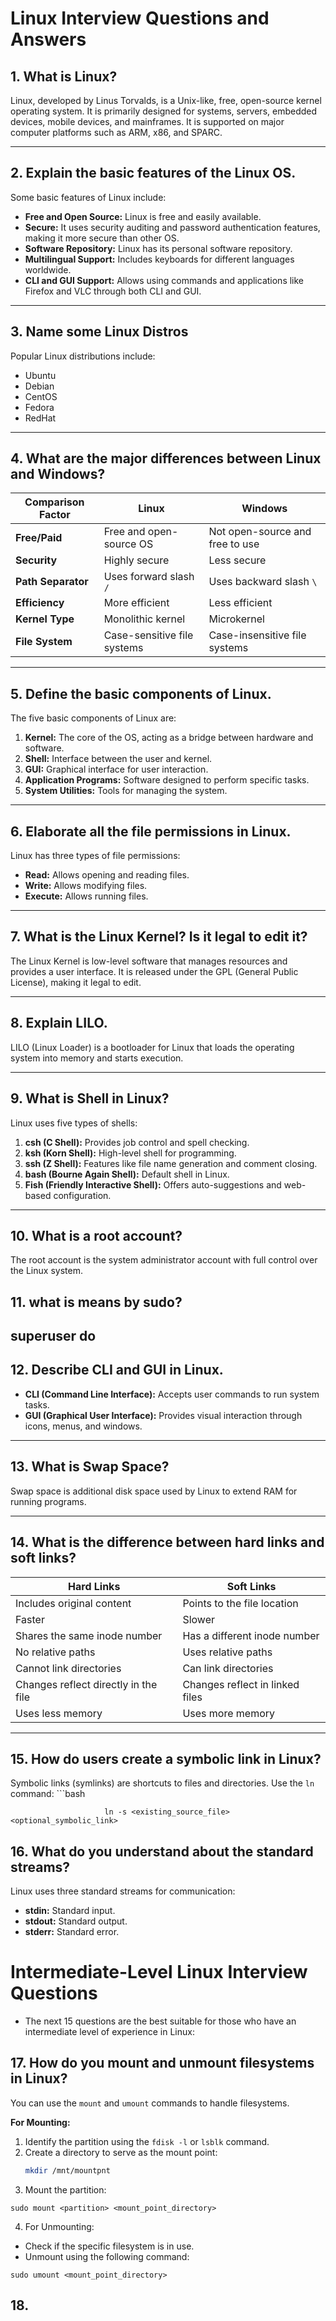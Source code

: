 # Linux Interview Questions and Answers

## 1. What is Linux?
Linux, developed by Linus Torvalds, is a Unix-like, free, open-source kernel operating system. It is primarily designed for systems, servers, embedded devices, mobile devices, and mainframes. It is supported on major computer platforms such as ARM, x86, and SPARC.

---

## 2. Explain the basic features of the Linux OS.
Some basic features of Linux include:
- **Free and Open Source:** Linux is free and easily available.
- **Secure:** It uses security auditing and password authentication features, making it more secure than other OS.
- **Software Repository:** Linux has its personal software repository.
- **Multilingual Support:** Includes keyboards for different languages worldwide.
- **CLI and GUI Support:** Allows using commands and applications like Firefox and VLC through both CLI and GUI.

---

## 3. Name some Linux Distros
Popular Linux distributions include:
- Ubuntu
- Debian
- CentOS
- Fedora
- RedHat

---

## 4. What are the major differences between Linux and Windows?

| **Comparison Factor** | **Linux**                                  | **Windows**                       |
|------------------------|--------------------------------------------|------------------------------------|
| **Free/Paid**          | Free and open-source OS                   | Not open-source and free to use   |
| **Security**           | Highly secure                             | Less secure                       |
| **Path Separator**     | Uses forward slash `/`                    | Uses backward slash `\`           |
| **Efficiency**         | More efficient                            | Less efficient                    |
| **Kernel Type**        | Monolithic kernel                         | Microkernel                       |
| **File System**        | Case-sensitive file systems               | Case-insensitive file systems     |

---

## 5. Define the basic components of Linux.
The five basic components of Linux are:
1. **Kernel:** The core of the OS, acting as a bridge between hardware and software.
2. **Shell:** Interface between the user and kernel.
3. **GUI:** Graphical interface for user interaction.
4. **Application Programs:** Software designed to perform specific tasks.
5. **System Utilities:** Tools for managing the system.

---

## 6. Elaborate all the file permissions in Linux.
Linux has three types of file permissions:
- **Read:** Allows opening and reading files.
- **Write:** Allows modifying files.
- **Execute:** Allows running files.

---

## 7. What is the Linux Kernel? Is it legal to edit it?
The Linux Kernel is low-level software that manages resources and provides a user interface. It is released under the GPL (General Public License), making it legal to edit.

---

## 8. Explain LILO.
LILO (Linux Loader) is a bootloader for Linux that loads the operating system into memory and starts execution.

---

## 9. What is Shell in Linux?
Linux uses five types of shells:
1. **csh (C Shell):** Provides job control and spell checking.
2. **ksh (Korn Shell):** High-level shell for programming.
3. **ssh (Z Shell):** Features like file name generation and comment closing.
4. **bash (Bourne Again Shell):** Default shell in Linux.
5. **Fish (Friendly Interactive Shell):** Offers auto-suggestions and web-based configuration.

---

## 10. What is a root account?
The root account is the system administrator account with full control over the Linux system.

## 11. what is means by sudo?
superuser do
---

## 12. Describe CLI and GUI in Linux.
- **CLI (Command Line Interface):** Accepts user commands to run system tasks.
- **GUI (Graphical User Interface):** Provides visual interaction through icons, menus, and windows.

---

## 13. What is Swap Space?
Swap space is additional disk space used by Linux to extend RAM for running programs.

---

## 14. What is the difference between hard links and soft links?

| **Hard Links**                        | **Soft Links**                          |
|---------------------------------------|-----------------------------------------|
| Includes original content             | Points to the file location             |
| Faster                                | Slower                                  |
| Shares the same inode number          | Has a different inode number            |
| No relative paths                     | Uses relative paths                     |
| Cannot link directories               | Can link directories                    |
| Changes reflect directly in the file | Changes reflect in linked files         |
| Uses less memory                      | Uses more memory                        |

---

## 15. How do users create a symbolic link in Linux?
Symbolic links (symlinks) are shortcuts to files and directories. Use the `ln` command:
    ```bash
                         
                         ln -s <existing_source_file> <optional_symbolic_link>
## 16.  What do you understand about the standard streams?
Linux uses three standard streams for communication:

- **stdin:** Standard input.
- **stdout:** Standard output.
- **stderr:** Standard error.

# Intermediate-Level Linux Interview Questions
- The next 15 questions are the best suitable for those who have an intermediate level of experience in Linux:


## 17. How do you mount and unmount filesystems in Linux?

You can use the `mount` and `umount` commands to handle filesystems.

**For Mounting:**
1. Identify the partition using the `fdisk -l` or `lsblk` command.
2. Create a directory to serve as the mount point:
   ```bash
   mkdir /mnt/mountpnt

3. Mount the partition:
```
sudo mount <partition> <mount_point_directory>
```
4. For Unmounting:

- Check if the specific filesystem is in use.
- Unmount using the following command:
```
sudo umount <mount_point_directory>
```
## 18. 
